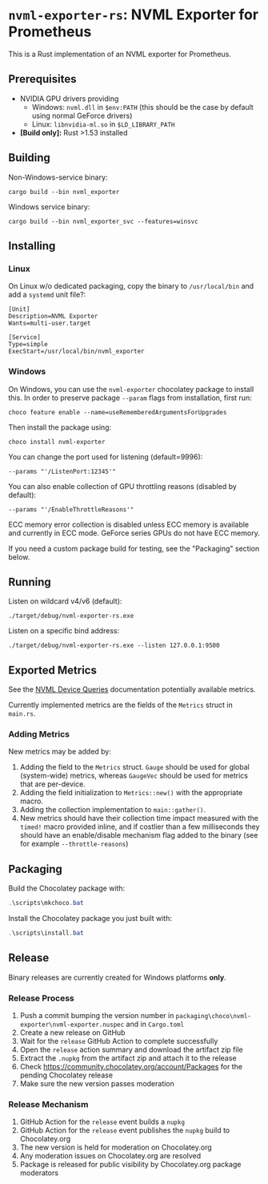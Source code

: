 # `nvml-exporter-rs`: NVML Exporter for Prometheus

This is a Rust implementation of an NVML exporter for Prometheus.

## Prerequisites

* NVIDIA GPU drivers providing
    * Windows: `nvml.dll` in `$env:PATH` (this should be the case by default using normal GeForce drivers)
    * Linux: `libnvidia-ml.so` in `$LD_LIBRARY_PATH`
* **[Build only]:** Rust >1.53 installed

## Building

Non-Windows-service binary:

```
cargo build --bin nvml_exporter
```

Windows service binary:

```shell
cargo build --bin nvml_exporter_svc --features=winsvc
```

## Installing

### Linux

On Linux w/o dedicated packaging, copy the binary to `/usr/local/bin` and add a `systemd` unit file?:

```
[Unit]
Description=NVML Exporter
Wants=multi-user.target

[Service]
Type=simple
ExecStart=/usr/local/bin/nvml_exporter
```

### Windows

On Windows, you can use the `nvml-exporter` chocolatey package to install this. In order to preserve package `--param` flags from installation, first run:

```
choco feature enable --name=useRememberedArgumentsForUpgrades
```

Then install the package using:

```
choco install nvml-exporter
```

You can change the port used for listening (default=9996):

```
--params "'/ListenPort:12345'"
```

You can also enable collection of GPU throttling reasons (disabled by default):

```
--params "'/EnableThrottleReasons'"
```

ECC memory error collection is disabled unless ECC memory is available and currently in ECC mode. GeForce series GPUs do not have ECC memory.

If you need a custom package build for testing, see the "Packaging" section below.

## Running

Listen on wildcard v4/v6 (default):

```
./target/debug/nvml-exporter-rs.exe
```

Listen on a specific bind address:

```
./target/debug/nvml-exporter-rs.exe --listen 127.0.0.1:9500
```

## Exported Metrics

See the [NVML Device Queries](https://docs.nvidia.com/deploy/nvml-api/group__nvmlDeviceQueries.html) documentation potentially available metrics.

Currently implemented metrics are the fields of the `Metrics` struct in `main.rs`.

### Adding Metrics

New metrics may be added by:

1. Adding the field to the `Metrics` struct. `Gauge` should be used for global (system-wide) metrics, whereas `GaugeVec` should be used for metrics that are per-device.
2. Adding the field initialization to `Metrics::new()` with the appropriate macro.
3. Adding the collection implementation to `main::gather()`.
4. New metrics should have their collection time impact measured with the `timed!` macro provided inline, and if costlier than a few milliseconds they should have an enable/disable mechanism flag added to the binary (see for example `--throttle-reasons`)

## Packaging

Build the Chocolatey package with:

```powershell
.\scripts\mkchoco.bat
```

Install the Chocolatey package you just built with:

```powershell
.\scripts\install.bat
```

## Release

Binary releases are currently created for Windows platforms **only**.

### Release Process

1. Push a commit bumping the version number in `packaging\choco\nvml-exporter\nvml-exporter.nuspec` and in `Cargo.toml`
2. Create a new release on GitHub
3. Wait for the `release` GitHub Action to complete successfully
4. Open the `release` action summary and download the artifact zip file
5. Extract the `.nupkg` from the artifact zip and attach it to the release
6. Check https://community.chocolatey.org/account/Packages for the pending Chocolatey release
7. Make sure the new version passes moderation

### Release Mechanism

1. GitHub Action for the `release` event builds a `nupkg`
2. GitHub Action for the `release` event publishes the `nupkg` build to Chocolatey.org
3. The new version is held for moderation on Chocolatey.org
4. Any moderation issues on Chocolatey.org are resolved
5. Package is released for public visibility by Chocolatey.org package moderators